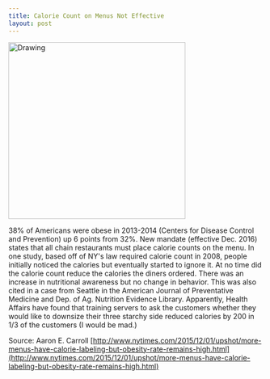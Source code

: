 ```yaml
---
title: Calorie Count on Menus Not Effective
layout: post
---
```

<img src="{{ site.url }}/images/2015-12-07-image.png" alt="Drawing" style="width: 350px;"/>

38% of Americans were obese in 2013-2014 (Centers for Disease Control and Prevention) up 6 points from 32%. New mandate (effective Dec. 2016) states that all chain restaurants must place calorie counts on the menu. In one study, based off of NY's law required calorie count in 2008, people initially noticed the calories but eventually started to ignore it. At no time did the calorie count reduce the calories the diners ordered. There was an increase in nutritional awareness but no change in behavior. This was also cited in a case from Seattle in the American Journal of Preventative Medicine and Dep. of Ag. Nutrition Evidence Library. Apparently, Health Affairs have found that training servers to ask the customers whether they would like to downsize their three starchy side reduced calories by 200 in 1/3 of the customers (I would be mad.)

Source: Aaron E. Carroll [http://www.nytimes.com/2015/12/01/upshot/more-menus-have-calorie-labeling-but-obesity-rate-remains-high.html](http://www.nytimes.com/2015/12/01/upshot/more-menus-have-calorie-labeling-but-obesity-rate-remains-high.html)
